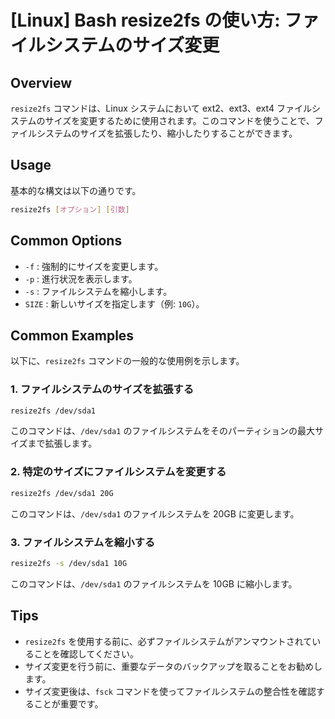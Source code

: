 # [Linux] Bash resize2fs の使い方: ファイルシステムのサイズ変更

## Overview
`resize2fs` コマンドは、Linux システムにおいて ext2、ext3、ext4 ファイルシステムのサイズを変更するために使用されます。このコマンドを使うことで、ファイルシステムのサイズを拡張したり、縮小したりすることができます。

## Usage
基本的な構文は以下の通りです。

```bash
resize2fs [オプション] [引数]
```

## Common Options
- `-f` : 強制的にサイズを変更します。
- `-p` : 進行状況を表示します。
- `-s` : ファイルシステムを縮小します。
- `SIZE` : 新しいサイズを指定します（例: `10G`）。

## Common Examples
以下に、`resize2fs` コマンドの一般的な使用例を示します。

### 1. ファイルシステムのサイズを拡張する
```bash
resize2fs /dev/sda1
```
このコマンドは、`/dev/sda1` のファイルシステムをそのパーティションの最大サイズまで拡張します。

### 2. 特定のサイズにファイルシステムを変更する
```bash
resize2fs /dev/sda1 20G
```
このコマンドは、`/dev/sda1` のファイルシステムを 20GB に変更します。

### 3. ファイルシステムを縮小する
```bash
resize2fs -s /dev/sda1 10G
```
このコマンドは、`/dev/sda1` のファイルシステムを 10GB に縮小します。

## Tips
- `resize2fs` を使用する前に、必ずファイルシステムがアンマウントされていることを確認してください。
- サイズ変更を行う前に、重要なデータのバックアップを取ることをお勧めします。
- サイズ変更後は、`fsck` コマンドを使ってファイルシステムの整合性を確認することが重要です。